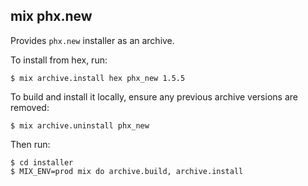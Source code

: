 ## mix phx.new

Provides `phx.new` installer as an archive.

To install from hex, run:

    $ mix archive.install hex phx_new 1.5.5

To build and install it locally,
ensure any previous archive versions are removed:

    $ mix archive.uninstall phx_new

Then run:

    $ cd installer
    $ MIX_ENV=prod mix do archive.build, archive.install
